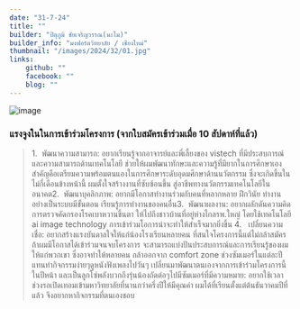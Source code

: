 ```yaml
---
date: "31-7-24"
title: ""
builder: "ปิตุภูมิ ชัยเจริญวรรณ(นะโม)"
builder_info: "มงฟอร์ตวิทยาลัย / เชียงใหม่"
thumbnail: "/images/2024/32/01.jpg"
links:
	github: ""
	facebook: ""
	blog: ""
---
```


![image](/images/2024/32/01.jpg)



### แรงจูงในในการเข้าร่วมโครงการ (จากใบสมัครเข้าร่วมเมื่อ 10 สัปดาห์ที่แล้ว)

> 1.&nbsp;&nbsp;พัฒนาความสามารถ: อยากเรียนรู้จากอาจารย์และพี่เลี้ยงของ vistech ที่มีประสบการณ์และความสามารถด้านเทคโนโลยี ช่วยให้ผมพัฒนาทักษะและความรู้ที่มียากในการศึกษาเอง สำคัญคือเตรียมความพร้อมตนแองในการศึกษาระดับอุดมศึกษาด้านนวัตกรรม ซึ่งจะเกิดขึ้นในไม่กี่เดือนข้างหน้านี้ ผมตั้งใจสร้างงานที่ซับซ้อนขึ้น สู่อาชีพทางนวัตกรรมเทคโนโลยีในอนาคต2.&nbsp;&nbsp;พัฒนาบุคลิกภาพ: อยากมีโอกาสทำงานร่วมกับคนที่หลากหลาย ฝึกวินัย ทำงานอย่างเป็นระบบมีขั้นตอน เรียนรู้การทำงานของคนอื่น3.&nbsp;&nbsp;พัฒนาผลงาน: อยากผลักดันความคิดการตรวจคัดกรองโรคเบาหวานขึ้นตา ให้ไปถึงชาวบ้านที่อยู่ห่างไกลรพ.ใหญ่ โดยใช้เทคโนโลยี ai image technology การเข้าร่วมโอการน่าจะทำให้สำเร็จมากยิ่งขึ้น 4.&nbsp;&nbsp;&nbsp;เปลี่ยนความเชื่อ: อยากสร้างแรงบันดาลใจให้แก่น้องโรงเรียนหลายคน ที่สนใจโครงการนี้แต่ไม่กล้าสมัคร ถ้าผมมีโอกาสได้เข้าร่วมจนจบโครงการ จะสามารถแบ่งปันประสบการณ์และการเรียนรู้ของผมให้แก่พวกเขา ซึ่งอาจทำให้หลายคน กล้าออกจาก comfort zone ช่วงซัมเมอร์ในแต่ละปี แทนทำกิจกรรมง่ายๆดูหนังฟังเพลงไปวันๆ เปลี่ยนมาพัฒนาตนเองจากการเข้าร่วมโครงการนี้ในปีหน้า และเป็นลูกโซ่พลังบวกถึงรุ่นน้องถัดต่อๆไปมีซัมเมอร์ที่มีความหมาย: อยากใช้เวลาช่วงรอเปิดเทอมเข้ามหาวิทยาลัยที่นานกว่าครึ่งปีให้มีคุณค่า ผมได้ที่เรียนตั้งแต่ต้นธันวาคมปีที่แล้ว จึงอยากหากิจกรรมที่ตนเองชอบ
    